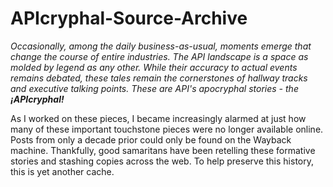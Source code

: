 # APIcryphal-Source-Archive

_Occasionally, among the daily business-as-usual, moments emerge that change the course of entire industries. The API landscape is a space as molded by legend as any other. While their accuracy to actual events remains debated, these tales remain the cornerstones of hallway tracks and executive talking points. These are API's apocryphal stories - the **¡APIcryphal!**_

As I worked on these pieces, I became increasingly alarmed at just how many of these important touchstone pieces were no longer available online. Posts from only a decade prior could only be found on the Wayback machine. Thankfully, good samaritans have been retelling these formative stories and stashing copies across the web. To help preserve this history, this is yet another cache. 
